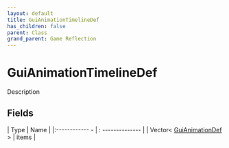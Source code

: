 ```yaml
---
layout: default
title: GuiAnimationTimelineDef
has_children: false
parent: Class
grand_parent: Game Reflection
---
```

# GuiAnimationTimelineDef
Description 

## Fields
| Type | Name |
|:------------ - | : -------------- |
| Vector< [GuiAnimationDef](game-reflection/classes/gui_animation_def.md) > | items |
